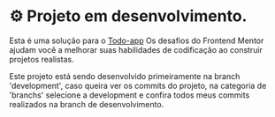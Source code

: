 # ⚙️ Projeto em desenvolvimento.

Esta é uma solução para o [Todo-app](https://www.frontendmentor.io/challenges/todo-app-Su1_KokOW) Os desafios do Frontend Mentor ajudam você a melhorar suas habilidades de codificação ao construir projetos realistas. 

Este projeto está sendo desenvolvido primeiramente na branch 'development', caso queira ver os commits do projeto, na categoria de 'branchs' selecione a development e confira todos meus commits realizados na branch de desenvolvimento.